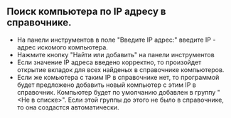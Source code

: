 ## Поиск компьютера по IP адресу в справочнике.
* На панели инструментов в поле "Введите IP адрес:" введите IP - адрес искомого компьютера.
* Нажмите кнопку "Найти или добавить" на панели инструментов
* Если значение IP адреса введено корректно, то произойдет открытие вкладок для всех найденых в справочнике компьютеров.
* Если же комьютера с таким IP в справочнике нет, то программой будет предложено добавить новый компьютер с этим IP в справочник. Компьютер будет по умолчанию добавлен в группу "<Не в списке>". Если этой группы до этого не было в справочнике, то она создастся автоматически.
